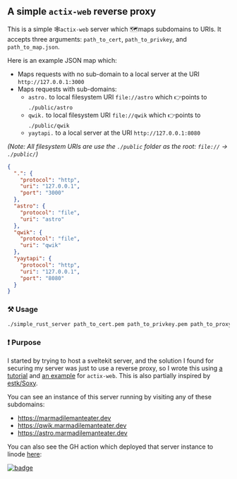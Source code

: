 A simple `actix-web` reverse proxy
-----------

This is a simple 🕸`actix-web` server which 🗺maps subdomains to URIs. It accepts three arguments: `path_to_cert`, `path_to_privkey`, and `path_to_map.json`. 

Here is an example JSON map which:
- Maps requests with no sub-domain to a local server at the URI `http://127.0.0.1:3000`
- Maps requests with sub-domains:
  - `astro.` to local filesystem URI `file://astro` which 👉points to `./public/astro`
  - `qwik.` to local filesystem URI `file://qwik` which 👉points to `./public/qwik`
  - `yaytapi.` to a local server at the URI `http://127.0.0.1:8080`
  
_(Note: All filesystem URIs are use the `./public` folder as the root: `file://` -> `./public/`)_

```json
{
  ".": {
    "protocol": "http",
    "uri": "127.0.0.1",
    "port": "3000"
  },
  "astro": {
    "protocol": "file",
    "uri": "astro"
  },
  "qwik": {
    "protocol": "file",
    "uri": "qwik"
  },
  "yaytapi": {
    "protocol": "http",
    "uri": "127.0.0.1",
    "port": "8080"
  }
}
```

### ⚒ Usage

```bash
./simple_rust_server path_to_cert.pem path_to_privkey.pem path_to_proxy_map.json
```

### ❗ Purpose

I started by trying to host a sveltekit server, and the solution I found for securing my server was just to use a reverse proxy, so I wrote this using [a tutorial](https://prestonfrom.com/how_to_ssl.html) and [an example](https://github.com/actix/examples/blob/master/https-tls/rustls/src/main.rs#L45) for `actix-web`. This is also partially inspired by [estk/Soxy](https://github.com/estk/soxy).

You can see an instance of this server running by visiting any of these subdomains:
 - https://marmadilemanteater.dev
 - https://qwik.marmadilemanteater.dev
 - https://astro.marmadilemanteater.dev
 
You can also see the GH action which deployed that server instance to linode [here](https://github.com/MarmadileManteater/my-linode-deployments/actions/workflows/marmadilemanteater-dev.yml):

[![badge](https://github.com/MarmadileManteater/my-linode-deployments/actions/workflows/marmadilemanteater-dev.yml/badge.svg)](https://github.com/MarmadileManteater/my-linode-deployments/actions/workflows/marmadilemanteater-dev.yml)

